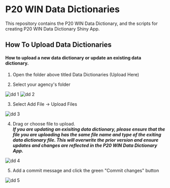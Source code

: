 # P20 WIN Data Dictionaries

This repository contains the P20 WIN Data Dictionary, and the scripts for creating P20 WIN Data Dictionary Shiny App.

## How To Upload Data Dictionaries

#### How to upload a new data dictionary or update an existing data dictionary.

1. Open the folder above titled Data Dictionaries (Upload Here)

2. Select your agency's folder

![dd 1](https://user-images.githubusercontent.com/103579521/178348154-f8c7c2a7-ee8f-4b8a-afca-93f24b660a88.PNG)
![dd 2](https://user-images.githubusercontent.com/103579521/178348288-22f520c0-1571-4691-aac6-b383c4469889.PNG)

3. Select Add File -> Upload Files

![dd 3](https://user-images.githubusercontent.com/103579521/178348411-030b22aa-10e4-4fb0-971b-d9dbbc7c741b.PNG)

4. Drag or choose file to upload. <br> ***If you are updating an exisiting data dictionary, please ensure that the file you are uploading has the same file name and type of the exiting data dictionary file. This will overwrite the prior version and ensure updates and changes are reflected in the P20 WIN Data Dictionary App.***

![dd 4](https://user-images.githubusercontent.com/103579521/178348867-c88810b9-36e8-467c-abdc-a7cdc6f32e66.PNG)

5. Add a commit message and click the green "Commit changes" button

![dd 5](https://user-images.githubusercontent.com/103579521/178349118-6e989618-fca4-43f5-b61f-74be679924ab.PNG)
